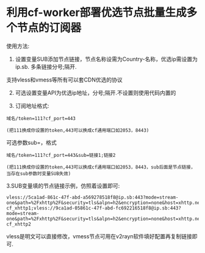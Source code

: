# 利用cf-worker部署优选节点批量生成多个节点的订阅器

使用方法:

1. 设置变量SUB添加节点链接，节点名称设需为Country-名称，优选ip需设置为ip.sb. 多条链接分号;隔开.

支持vless和vmess等所有可以套CDN优选的协议

2. 可选设置变量API为优选ip地址，分号;隔开.不设置则使用代码内置的
      
3. 订阅地址格式:
```
域名/token=111?cf_port=443

(把111换成你设置的token,443可以换成cf通用端口如2053，8443)
```
可选参数sub=，格式

```
域名/token=111?cf_port=443&sub=链接1;链接2

(把111换成你设置的token,443可以换成cf通用端口如2053，8443，sub后面是节点链接，当存在sub参数时变量SUB失效)
```
3.SUB变量填的节点链接示例，仿照着设置即可:
```
vless://5ca1ad-861c-47f-abd-a569278518f8@ip.sb:443?mode=stream-one&path=%2Fxhttp%2F&security=tls&alpn=h2&encryption=none&host=xhttp.nez.com&fp=chrome&type=xhttp&sni=xhttp.nez.com#Country-cf_xhttp1;vless://9ca1ad-05861c-47f-abd-fc692216518f8@ip.sb:443?mode=stream-one&path=%2Fxhttp%2F&security=tls&alpn=h2&encryption=none&host=xhttp.nez.com&fp=chrome&type=xhttp&sni=xhttp.nez.com#Country-cf_xhttp2
```
vless是明文可以直接修改，vmess节点可用在v2rayn软件填好配置再复制链接即可.
